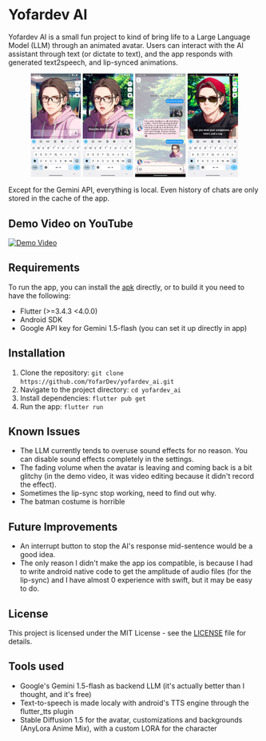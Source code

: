 # Yofardev AI

Yofardev AI is a small fun project to kind of bring life to a Large Language Model (LLM) through an animated avatar. Users can interact with the AI assistant through text (or dictate to text), and the app responds with generated text2speech, and lip-synced animations.

<p align="center">
  <img src="screenshots/1.png" width="20%" />
  <img src="screenshots/2.png" width="20%" />
  <img src="screenshots/3.png" width="20%" />
  <img src="screenshots/4.png" width="20%" />
</p>

Except for the Gemini API, everything is local. Even history of chats are only stored in the cache of the app.

## Demo Video on YouTube

[![Demo Video](https://img.youtube.com/vi/nzVYq8lGkHI/0.jpg)](https://www.youtube.com/watch?v=nzVYq8lGkHI)

## Requirements

To run the app, you can install the [apk](https://github.com/YofarDev/yofardev_ai/releases/) directly, or to build it you need to have the following:

- Flutter (>=3.4.3 <4.0.0)
- Android SDK
- Google API key for Gemini 1.5-flash (you can set it up directly in app)

## Installation

1. Clone the repository:
   `git clone https://github.com/YofarDev/yofardev_ai.git`
2. Navigate to the project directory:
   `cd yofardev_ai`
3. Install dependencies:
   `flutter pub get`
4. Run the app:
   `flutter run`

## Known Issues

- The LLM currently tends to overuse sound effects for no reason. You can disable sound effects completely in the settings.
- The fading volume when the avatar is leaving and coming back is a bit glitchy (in the demo video, it was video editing because it didn't record the effect).
- Sometimes the lip-sync stop working, need to find out why.
- The batman costume is horrible

## Future Improvements

- An interrupt button to stop the AI's response mid-sentence would be a good idea.
- The only reason I didn't make the app ios compatible, is because I had to write android native code to get the amplitude of audio files (for the lip-sync) and I have almost 0 experience with swift, but it may be easy to do.

## License

This project is licensed under the MIT License - see the [LICENSE](LICENSE) file for details.

## Tools used

- Google's Gemini 1.5-flash as backend LLM (it's actually better than I thought, and it's free)
- Text-to-speech is made localy with android's TTS engine through the flutter_tts plugin
- Stable Diffusion 1.5 for the avatar, customizations and backgrounds (AnyLora Anime Mix), with a custom LORA for the character
